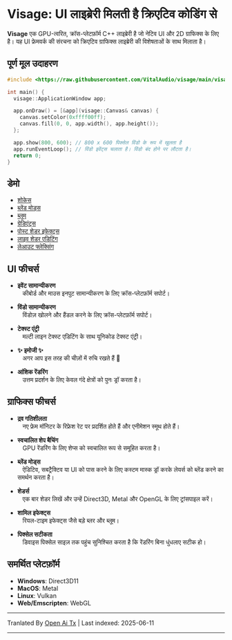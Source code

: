 # Visage: UI लाइब्रेरी मिलती है क्रिएटिव कोडिंग से

**Visage** एक GPU-त्वरित, क्रॉस-प्लेटफ़ॉर्म C++ लाइब्रेरी है जो नेटिव UI और 2D ग्राफिक्स के लिए है। यह UI फ्रेमवर्क की संरचना को क्रिएटिव ग्राफिक्स लाइब्रेरी की विशेषताओं के साथ मिलाता है।

## पूर्ण मूल उदाहरण
```cpp
#include <https://raw.githubusercontent.com/VitalAudio/visage/main/visage_app/application_window.h>

int main() {
  visage::ApplicationWindow app;

  app.onDraw() = [&app](visage::Canvas& canvas) {
    canvas.setColor(0xffff00ff);
    canvas.fill(0, 0, app.width(), app.height());
  };

  app.show(800, 600); // 800 x 600 पिक्सेल विंडो के रूप में खुलता है
  app.runEventLoop(); // विंडो इवेंट्स चलाता है। विंडो बंद होने पर लौटता है।
  return 0;
}
```

## डेमो
- [शोकेस](https://visage.dev/examples/Showcase/)
- [ब्लेंड मोड्स](https://visage.dev/examples/BlendModes/)
- [ब्लूम](https://visage.dev/examples/Bloom/)
- [ग्रेडिएंट्स](https://visage.dev/examples/Gradients/)
- [पोस्ट शेडर इफेक्ट्स](https://visage.dev/examples/PostEffects/)
- [लाइव शेडर एडिटिंग](https://visage.dev/examples/LiveShaderEditing/)
- [लेआउट फ्लेक्सिंग](https://visage.dev/examples/Layout/)

## UI फीचर्स

- **इवेंट सामान्यीकरण**  
&nbsp;&nbsp;&nbsp;कीबोर्ड और माउस इनपुट सामान्यीकरण के लिए क्रॉस-प्लेटफ़ॉर्म सपोर्ट।

- **विंडो सामान्यीकरण**  
&nbsp;&nbsp;&nbsp;विंडोज़ खोलने और हैंडल करने के लिए क्रॉस-प्लेटफ़ॉर्म सपोर्ट।

- **टेक्स्ट एंट्री**  
&nbsp;&nbsp;&nbsp;मल्टी लाइन टेक्स्ट एडिटिंग के साथ यूनिकोड टेक्स्ट एंट्री।

- **✨ इमोजी ✨**  
&nbsp;&nbsp;&nbsp;अगर आप इस तरह की चीज़ों में रुचि रखते हैं 🤷

- **आंशिक रेंडरिंग**  
&nbsp;&nbsp;&nbsp;उत्तम प्रदर्शन के लिए केवल गंदे क्षेत्रों को पुनः ड्रॉ करता है।

## ग्राफिक्स फीचर्स

- **द्रव गतिशीलता**  
&nbsp;&nbsp;&nbsp;नए फ्रेम मॉनिटर के रिफ्रेश रेट पर प्रदर्शित होते हैं और एनीमेशन स्मूथ होते हैं।

- **स्वचालित शेप बैचिंग**  
&nbsp;&nbsp;&nbsp;GPU रेंडरिंग के लिए शेप्स को स्वचालित रूप से समूहित करता है।

- **ब्लेंड मोड्स**  
&nbsp;&nbsp;&nbsp;ऐडिटिव, सबट्रैक्टिव या UI को पास करने के लिए कस्टम मास्क ड्रॉ करके लेयर्स को ब्लेंड करने का समर्थन करता है।

- **शेडर्स**  
&nbsp;&nbsp;&nbsp;एक बार शेडर लिखें और उन्हें Direct3D, Metal और OpenGL के लिए ट्रांसपाइल करें।

- **शामिल इफेक्ट्स**  
&nbsp;&nbsp;&nbsp;रियल-टाइम इफेक्ट्स जैसे बड़े ब्लर और ब्लूम।

- **पिक्सेल सटीकता**  
&nbsp;&nbsp;&nbsp;डिवाइस पिक्सेल साइज़ तक पहुंच सुनिश्चित करता है कि रेंडरिंग बिना धुंधलाए सटीक हो।

## समर्थित प्लेटफ़ॉर्म
- **Windows**: Direct3D11
- **MacOS**: Metal  
- **Linux**: Vulkan
- **Web/Emscripten**: WebGL

---

Tranlated By [Open Ai Tx](https://github.com/OpenAiTx/OpenAiTx) | Last indexed: 2025-06-11

---